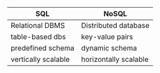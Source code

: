 | SQL      | NoSQL |
| ----------- | ----------- |
| Relational DBMS      | Distributed database       |
| table-based dbs  | key-value pairs        |
| predefined schema   | dynamic schema        |
| vertically scalable   | horizontally scalable        |
